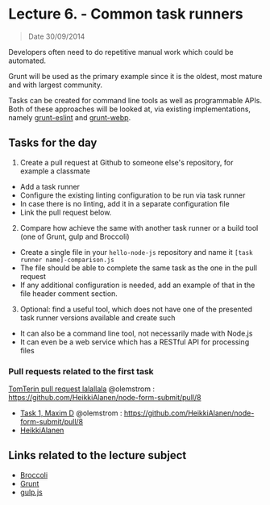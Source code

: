 # Lecture 6. - Common task runners

> Date 30/09/2014

Developers often need to do repetitive manual work which could be automated.

Grunt will be used as the primary example since it is the oldest, most mature and with largest community.

Tasks can be created for command line tools as well as programmable APIs. Both of these approaches will be looked at, via existing implementations, namely [grunt-eslint][] and [grunt-webp][].

## Tasks for the day

1. Create a pull request at Github to someone else's repository, for example a classmate
  - Add a task runner
  - Configure the existing linting configuration to be run via task runner
  - In case there is no linting, add it in a separate configuration file
  - Link the pull request below.
2. Compare how achieve the same with another task runner or a build tool (one of Grunt, gulp and Broccoli)
  - Create a single file in your `hello-node-js` repository and name it `[task runner name]-comparison.js`
  - The file should be able to complete the same task as the one in the pull request
  - If any additional configuration is needed, add an example of that in the file header comment section.
3. Optional: find a useful tool, which does not have one of the presented task runner versions available and create such
  - It can also be a command line tool, not necessarily made with Node.js
  - It can even be a web service which has a RESTful API for processing files

### Pull requests related to the first task
[TomTerin pull request lalallala](https://github.com/tfjorge/tellki-agent/pull/2)
@olemstrom : https://github.com/HeikkiAlanen/node-form-submit/pull/8
* [Task 1, Maxim D](https://github.com/Oona/hello-node-js/pull/3)
@olemstrom : https://github.com/HeikkiAlanen/node-form-submit/pull/8
* [HeikkiAlanen](https://github.com/nchaulet/node-geocoder/pull/51)

## Links related to the lecture subject

* [Broccoli](https://github.com/broccolijs/broccoli "Browser compilation library – a build tool for applications that run in the browser")
* [Grunt](http://gruntjs.com/ "The JavaScript Task Runner")
* [gulp.js](http://gulpjs.com/ "The streaming build system")

[grunt-eslint]: https://github.com/sindresorhus/grunt-eslint "Validate files with ESLint"
[grunt-webp]: https://github.com/somerandomdude/grunt-webp/ "Convert your images to WebP format"
